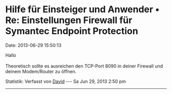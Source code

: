 Hilfe für Einsteiger und Anwender • Re: Einstellungen Firewall für Symantec Endpoint Protection
===============================================================================================

Date: 2013-06-29 15:50:13

Hallo\
\
Theoretisch sollte es ausreichen den TCP-Port 8090 in deiner Firewall
und deinem Modem/Router zu öffnen.

Statistik: Verfasst von
[David](http://forum.yacy-websuche.de/memberlist.php?mode=viewprofile&u=8887)
--- Sa Jun 29, 2013 2:50 pm

------------------------------------------------------------------------
